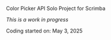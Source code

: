 Color Picker API Solo Project for Scrimba

*This is a work in progress*

Coding started on: May 3, 2025
